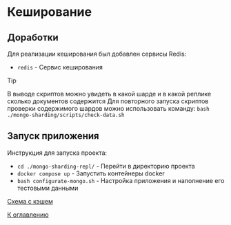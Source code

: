 # Кеширование

## Доработки

Для реализации кеширования был добавлен сервисы Redis:

- `redis` - Сервис кеширования

> [!TIP]
> В выводе скриптов можно увидеть в какой шарде и в какой реплике сколько документов содержится
> Для повторного запуска скриптов проверки содержимого шардов можно использовать команду:
> `bash ./mongo-sharding/scripts/check-data.sh`

## Запуск приложения

Инструкция для запуска проекта:

- `cd ./mongo-sharding-repl/` - Перейти в директорию проекта
- `docker compose up` - Запустить контейнеры docker
- `bash configurate-mongo.sh` - Настройка приложения и наполнение его тестовыми данными

[Схема с кэшем](./sharding-repl-cache/sharding-repl-cache.drawio)

[К оглавлению](../README.md)
